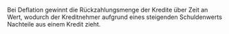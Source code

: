 Bei Deflation gewinnt die Rückzahlungsmenge der Kredite über Zeit an Wert, wodurch der Kreditnehmer aufgrund eines steigenden Schuldenwerts Nachteile aus einem Kredit zieht.
